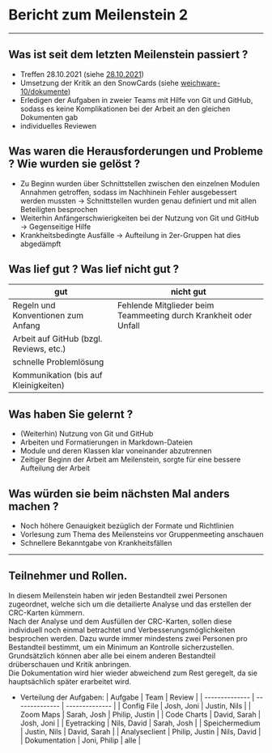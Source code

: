 # Bericht zum Meilenstein 2
---
## Was ist seit dem letzten Meilenstein passiert ?
- Treffen 28.10.2021 (siehe [28.10.2021](28_10_21.md))
- Umsetzung der Kritik an den SnowCards (siehe [weichware-10/dokumente](https://github.com/weichware-10/dokumente))
- Erledigen der Aufgaben in zweier Teams mit Hilfe von Git und GitHub, sodass es keine Komplikationen bei der Arbeit an den gleichen Dokumenten gab
- individuelles Reviewen

## Was waren die Herausforderungen und Probleme ? Wie wurden sie gelöst ?
- Zu Beginn wurden über Schnittstellen zwischen den einzelnen Modulen Annahmen getroffen, sodass im Nachhinein Fehler ausgebessert werden mussten -> Schnittstellen wurden genau definiert und mit allen Beteiligten besprochen
- Weiterhin Anfängerschwierigkeiten bei der Nutzung von Git und GitHub -> Gegenseitige Hilfe
- Krankheitsbedingte Ausfälle -> Aufteilung in 2er-Gruppen hat dies abgedämpft  

## Was lief gut ? Was lief nicht gut ?
| gut                                     | nicht gut                                                        |
|-----------------------------------------|------------------------------------------------------------------|
| Regeln und Konventionen zum Anfang      | Fehlende Mitglieder beim Teammeeting durch Krankheit oder Unfall |
| Arbeit auf GitHub (bzgl. Reviews, etc.) |                                                                  |
| schnelle Problemlösung                  |                                                                  |
| Kommunikation (bis auf Kleinigkeiten)   |                                                                  |

## Was haben Sie gelernt ?
- (Weiterhin) Nutzung von Git und GitHub
- Arbeiten und Formatierungen in Markdown-Dateien
- Module und deren Klassen klar voneinander abzutrennen
- Zeitiger Beginn der Arbeit am Meilenstein, sorgte für eine bessere Aufteilung der Arbeit

## Was würden sie beim nächsten Mal anders machen ?
- Noch höhere Genauigkeit bezüglich der Formate und Richtlinien
- Vorlesung zum Thema des Meilensteins vor Gruppenmeeting anschauen
- Schnellere Bekanntgabe von Krankheitsfällen
---
## Teilnehmer und Rollen.
In diesem Meilenstein haben wir jeden Bestandteil zwei Personen zugeordnet, welche sich um die detailierte Analyse und das erstellen der CRC-Karten kümmern.  
Nach der Analyse und dem Ausfüllen der CRC-Karten, sollen diese individuell noch einmal betrachtet und Verbesserungsmöglichkeiten besprochen werden.
Dazu wurde immer mindestens zwei Personen pro Bestandteil bestimmt, um ein Minimum an Kontrolle sicherzustellen.
Grundsätzlich können aber alle bei einem anderen Bestandteil drüberschauen und Kritik anbringen.    
Die Dokumentation wird hier wieder abweichend zum Rest geregelt, da sie hauptsächlich später erarbeitet wird.
- Verteilung der Aufgaben:
    | Aufgabe        | Team           | Review         |
    | -------------- | -------------- | -------------- |
    | Config File    | Josh, Joni     | Justin, Nils   |
    | Zoom Maps      | Sarah, Josh    | Philip, Justin |
    | Code Charts    | David, Sarah   | Josh, Joni     |
    | Eyetracking    | Nils, David    | Sarah, Josh    |
    | Speichermedium | Justin, Nils   | David, Sarah   |
    | Analyseclient  | Philip, Justin | Nils, David    |
    | Dokumentation  | Joni, Philip   | alle           |

